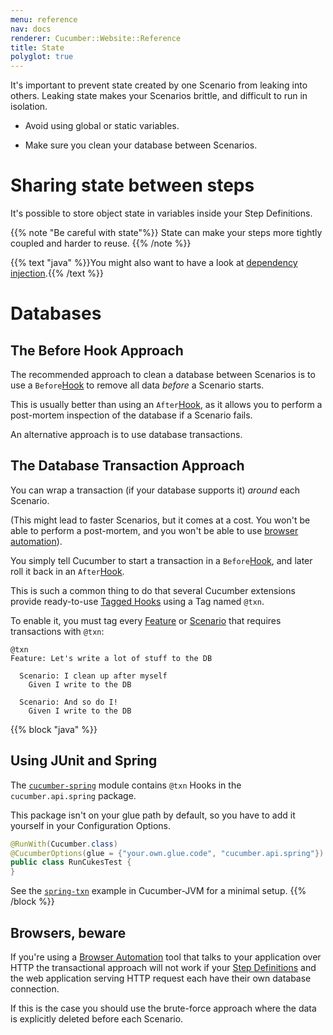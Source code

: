 ```yaml
---
menu: reference
nav: docs
renderer: Cucumber::Website::Reference
title: State
polyglot: true
---
```


It's important to prevent state created by one Scenario from leaking into others.
Leaking state makes your Scenarios brittle, and difficult to run in isolation.

* Avoid using global or static variables.

* Make sure you clean your database between Scenarios.

# Sharing state between steps

It's possible to store object state in variables inside your Step Definitions.

{{% note "Be careful with state"%}}
State can make your steps more tightly coupled and harder to reuse.
{{% /note %}}

<!--- You can follow a longer discussion [here](http://www.mail-archive.com/rspec-users@rubyforge.org/msg06268.html).
TODO: summarize relevant information from this thread? --->

{{% text "java" %}}You might also want to have a look at [dependency injection](/implementations/jvm/java-di).{{% /text %}}

# Databases

## The Before Hook Approach

The recommended approach to clean a database between Scenarios is to use a
`Before`[Hook](/cucumber/#hooks) to remove all data *before* a Scenario starts.

This is usually better than using an `After`[Hook](/cucumber/#hooks), as it allows
you to perform a post-mortem inspection of the database if a Scenario fails.

An alternative approach is to use database transactions.

## The Database Transaction Approach

You can wrap a transaction (if your database supports it) *around* each Scenario.

(This might lead to faster Scenarios, but it comes at a cost.
You won't be able to perform a post-mortem, and you won't be able to
use [browser automation](/browser-automation/)).

You simply tell Cucumber to start a transaction in a `Before`[Hook](/cucumber/#hooks), and later
roll it back in an `After`[Hook](/cucumber/#hooks).

This is such a common thing to do that several Cucumber extensions provide ready-to-use
[Tagged Hooks](/cucumber/#tagged-hooks) using a Tag named `@txn`.

To enable it, you must tag every [Feature](/gherkin/#feature) or [Scenario](/gherkin/#scenario) that requires
transactions with `@txn`:

```gherkin
@txn
Feature: Let's write a lot of stuff to the DB

  Scenario: I clean up after myself
    Given I write to the DB

  Scenario: And so do I!
    Given I write to the DB
```

{{% block "java" %}}
## Using JUnit and Spring

The [`cucumber-spring`](/implementations/jvm/java-di/#spring) module contains `@txn` Hooks in the `cucumber.api.spring` package.

This package isn't on your glue path by default, so you have to add it yourself in your
Configuration Options.

```java
@RunWith(Cucumber.class)
@CucumberOptions(glue = {"your.own.glue.code", "cucumber.api.spring"})
public class RunCukesTest {
}
```

See the [`spring-txn`](https://github.com/cucumber/cucumber-jvm/tree/master/examples/spring-txn) example in Cucumber-JVM for a minimal setup.
{{% /block %}}
## Browsers, beware

If you're using a [Browser Automation](/browser-automation/) tool that talks to your application over HTTP the transactional approach
will not work if your [Step Definitions](/cucumber/#step-definitions) and the web application serving HTTP request each have their own database connection.

If this is the case you should use the brute-force approach where the data is explicitly deleted before each Scenario.
